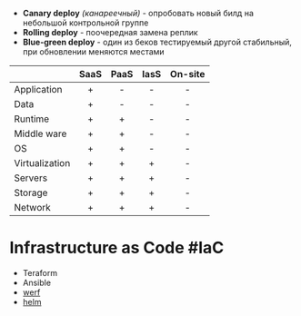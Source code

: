 - **Canary deploy** *(канареечный)* -  опробовать новый билд на небольшой контрольной группе
- **Rolling deploy** - поочередная замена реплик
- **Blue-green deploy** - один из беков тестируемый другой стабильный, при обновлении меняются местами

|                | SaaS | PaaS | IasS | On-site |
| -------------- |:----:|:----:|:----:|:-------:|
| Application    |  +   |  -   |  -   |    -    |
| Data           |  +   |  -   |  -   |    -    |
| Runtime        |  +   |  +   |  -   |    -    |
| Middle ware    |  +   |  +   |  -   |    -    |
| OS             |  +   |  +   |  -   |    -    |
| Virtualization |  +   |  +   |  +   |    -    |
| Servers        |  +   |  +   |  +   |    -    |
| Storage        |  +   |  +   |  +   |    -    |
| Network        |  +   |  +   |  +   |    -    |
 
# Infrastructure as Code #IaC
- Teraform
- Ansible
- [werf](https://werf.io/)
- [helm]()